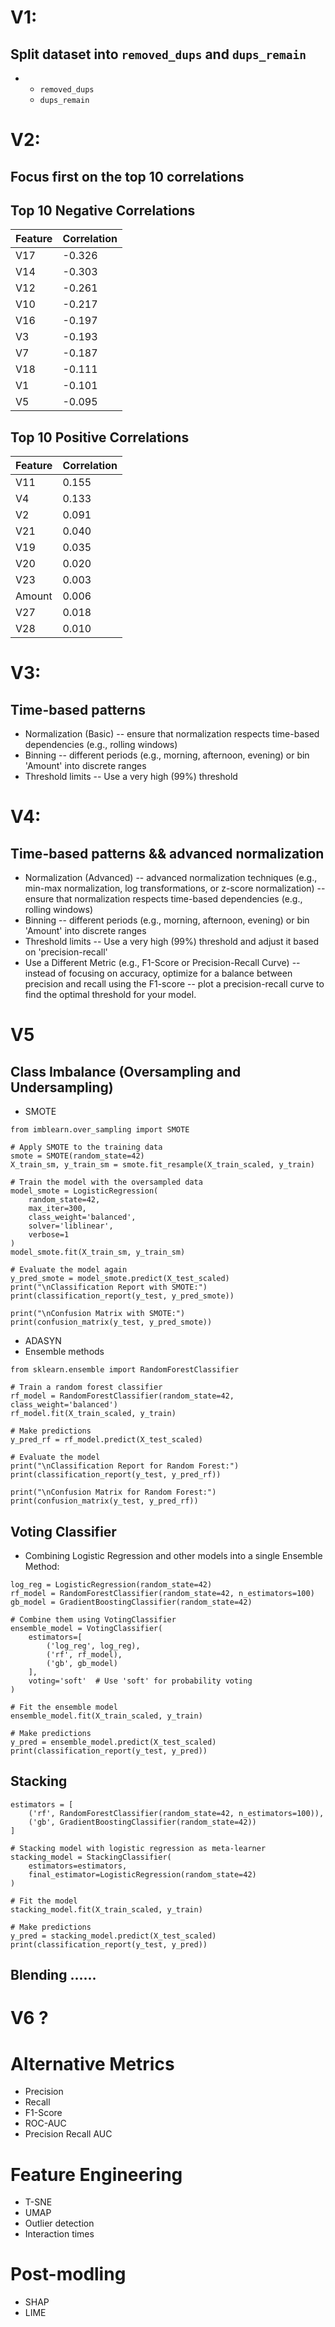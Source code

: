 # V1:
## Split dataset into `removed_dups` and `dups_remain`
- 
  - `removed_dups`
  - `dups_remain`

# V2:
## Focus first on the top 10 correlations

## Top 10 Negative Correlations
| Feature | Correlation |
|---------|-------------|
| V17     | -0.326      |
| V14     | -0.303      |
| V12     | -0.261      |
| V10     | -0.217      |
| V16     | -0.197      |
| V3      | -0.193      |
| V7      | -0.187      |
| V18     | -0.111      |
| V1      | -0.101      |
| V5      | -0.095      |

## Top 10 Positive Correlations
| Feature | Correlation |
|---------|-------------|
| V11     | 0.155       |
| V4      | 0.133       |
| V2      | 0.091       |
| V21     | 0.040       |
| V19     | 0.035       |
| V20     | 0.020       |
| V23     | 0.003       |
| Amount  | 0.006       |
| V27     | 0.018       |
| V28     | 0.010       |


# V3:
## Time-based patterns 
- Normalization (Basic)
    -- ensure that normalization respects time-based dependencies (e.g., rolling windows)
- Binning
    -- different periods (e.g., morning, afternoon, evening) or bin 'Amount' into discrete ranges
- Threshold limits
    -- Use a very high (99%) threshold

# V4:
## Time-based patterns && advanced normalization
- Normalization (Advanced)
    -- advanced normalization techniques (e.g., min-max normalization, log transformations, or z-score normalization)
    -- ensure that normalization respects time-based dependencies (e.g., rolling windows)
- Binning
    -- different periods (e.g., morning, afternoon, evening) or bin 'Amount' into discrete ranges
- Threshold limits
    -- Use a very high (99%) threshold and adjust it based on 'precision-recall'
- Use a Different Metric (e.g., F1-Score or Precision-Recall Curve)
    -- instead of focusing on accuracy, optimize for a balance between precision and recall using the F1-score
    -- plot a precision-recall curve to find the optimal threshold for your model.


# V5
## Class Imbalance (Oversampling and Undersampling)
- SMOTE
```
from imblearn.over_sampling import SMOTE

# Apply SMOTE to the training data
smote = SMOTE(random_state=42)
X_train_sm, y_train_sm = smote.fit_resample(X_train_scaled, y_train)

# Train the model with the oversampled data
model_smote = LogisticRegression(
    random_state=42, 
    max_iter=300, 
    class_weight='balanced',
    solver='liblinear',
    verbose=1
)
model_smote.fit(X_train_sm, y_train_sm)

# Evaluate the model again
y_pred_smote = model_smote.predict(X_test_scaled)
print("\nClassification Report with SMOTE:")
print(classification_report(y_test, y_pred_smote))

print("\nConfusion Matrix with SMOTE:")
print(confusion_matrix(y_test, y_pred_smote))
```

- ADASYN
- Ensemble methods

```
from sklearn.ensemble import RandomForestClassifier

# Train a random forest classifier
rf_model = RandomForestClassifier(random_state=42, class_weight='balanced')
rf_model.fit(X_train_scaled, y_train)

# Make predictions
y_pred_rf = rf_model.predict(X_test_scaled)

# Evaluate the model
print("\nClassification Report for Random Forest:")
print(classification_report(y_test, y_pred_rf))

print("\nConfusion Matrix for Random Forest:")
print(confusion_matrix(y_test, y_pred_rf))
```

## Voting Classifier
- Combining Logistic Regression and other models into a single Ensemble Method:
```
log_reg = LogisticRegression(random_state=42)
rf_model = RandomForestClassifier(random_state=42, n_estimators=100)
gb_model = GradientBoostingClassifier(random_state=42)

# Combine them using VotingClassifier
ensemble_model = VotingClassifier(
    estimators=[
        ('log_reg', log_reg),
        ('rf', rf_model),
        ('gb', gb_model)
    ],
    voting='soft'  # Use 'soft' for probability voting
)

# Fit the ensemble model
ensemble_model.fit(X_train_scaled, y_train)

# Make predictions
y_pred = ensemble_model.predict(X_test_scaled)
print(classification_report(y_test, y_pred))
```

## Stacking
```
estimators = [
    ('rf', RandomForestClassifier(random_state=42, n_estimators=100)),
    ('gb', GradientBoostingClassifier(random_state=42))
]

# Stacking model with logistic regression as meta-learner
stacking_model = StackingClassifier(
    estimators=estimators,
    final_estimator=LogisticRegression(random_state=42)
)

# Fit the model
stacking_model.fit(X_train_scaled, y_train)

# Make predictions
y_pred = stacking_model.predict(X_test_scaled)
print(classification_report(y_test, y_pred))
```

## Blending ......

# V6 ?

# Alternative Metrics
- Precision
- Recall
- F1-Score
- ROC-AUC
- Precision Recall AUC

# Feature Engineering
- T-SNE
- UMAP
- Outlier detection
- Interaction times

# Post-modling
- SHAP
- LIME